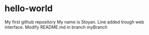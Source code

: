 # hello-world
My first github repository
My name is Stoyan.
Line added trough web interface.
Modify README.md in branch myBranch